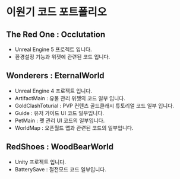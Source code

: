# 이원기 코드 포트폴리오
## The Red One : Occlutation
* Unreal Engine 5 프로젝트 입니다.
* 환경설정 기능과 위젯에 관련된 코드 입니다.

## Wonderers : EternalWorld
* Unreal Engine 4 프로젝트 입니다.
* ArtifactMain : 유물 관리 위젯의 코드 일부 입니다.
* GoldClashToturial : PVP 컨텐츠 골드클래시 튜토리얼 코드 일부 입니다.
* Guide : 유저 가이드 UI 코드 일부입니다.
* PetMain : 펫 관리 UI 코드의 일부입니다.
* WorldMap : 오픈월드 맵과 관련된 코드의 일부입니다.
  
## RedShoes : WoodBearWorld 
* Unity 프로젝트 입니다.
* BatterySave : 절전모드 코드 일부입니다.


